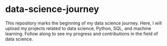 # data-science-journey
This repository marks the beginning of my data science journey. Here, I will upload my projects related to data science, Python, SQL, and machine learning. Follow along to see my progress and contributions in the field of data science.
